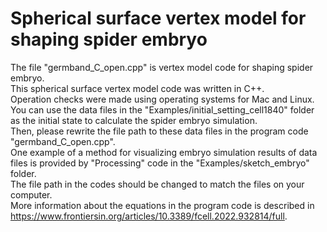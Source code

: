 # Spherical surface vertex model for shaping spider embryo
The file "germband_C_open.cpp" is vertex model code for shaping spider embryo.  
This spherical surface vertex model code was written in C++.  
Operation checks were made using operating systems for Mac and Linux.  
You can use the data files in the "Examples/initial_setting_cell1840" folder as the initial state to calculate the spider embryo simulation.  
Then, please rewrite the file path to these data files in the program code "germband_C_open.cpp".  
One example of a method for visualizing embryo simulation results of data files is provided by "Processing" code in the "Examples/sketch_embryo" folder.  
The file path in the codes should be changed to match the files on your computer.  
More information about the equations in the program code is described in https://www.frontiersin.org/articles/10.3389/fcell.2022.932814/full.
